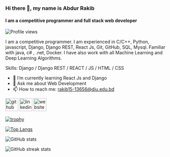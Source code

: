 ### Hi there 👋, my name is Abdur Rakib
#### I am a competitive programmer and full stack web developer
![Profile views](https://gpvc.arturio.dev/abdurrakib01)

I am a competitive programmer. I am experienced in C/C++, Python, javascript, Django, Django REST, React Js, Git, GitHub, SQL, Mysql. Familiar with java, c# , .net, Docker. I have also work with all Machine Learning and Deep Learning Algorithms.

Skills: Django / Django REST / REACT / JS / HTML / CSS

- 🌱 I’m currently learning React Js and Django 
- 💬 Ask me about Web Development 
- 📫 How to reach me: rakib15-13656@diu.edu.bd 


[<img src='https://cdn.jsdelivr.net/npm/simple-icons@3.0.1/icons/github.svg' alt='github' height='40'>](https://github.com/abdurrakib01)  [<img src='https://cdn.jsdelivr.net/npm/simple-icons@3.0.1/icons/linkedin.svg' alt='linkedin' height='40'>](https://www.linkedin.com/in/https://www.linkedin.com/in/abdur-rakib-8686a6211//)  [<img src='https://cdn.jsdelivr.net/npm/simple-icons@3.0.1/icons/icloud.svg' alt='website' height='40'>](https://abdur-protfolio.vercel.app/)  

[![trophy](https://github-profile-trophy.vercel.app/?username=abdurrakib01)](https://github.com/ryo-ma/github-profile-trophy)

[![Top Langs](https://github-readme-stats.vercel.app/api/top-langs/?username=abdurrakib01)](https://github.com/anuraghazra/github-readme-stats)

![GitHub stats](https://github-readme-stats.vercel.app/api?username=abdurrakib01&show_icons=true&count_private=true)  

![GitHub streak stats](https://streak-stats.demolab.com/?user=abdurrakib01)    
